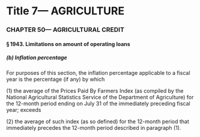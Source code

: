 
# Title 7— AGRICULTURE
### CHAPTER 50— AGRICULTURAL CREDIT
#### § 1943. Limitations on amount of operating loans
##### (b) Inflation percentage

For purposes of this section, the inflation percentage applicable to a fiscal year is the percentage (if any) by which

(1) the average of the Prices Paid By Farmers Index (as compiled by the National Agricultural Statistics Service of the Department of Agriculture) for the 12-month period ending on July 31 of the immediately preceding fiscal year; exceeds

(2) the average of such index (as so defined) for the 12-month period that immediately precedes the 12-month period described in paragraph (1).
